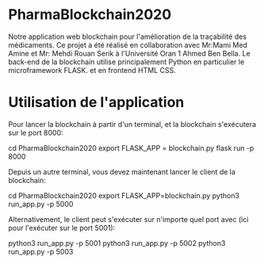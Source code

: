# PharmaBlockchain2020
Notre application web blockchain pour l'amélioration de la traçabilité des médicaments. Ce projet a été réalisé en collaboration avec Mr:Mami Med Amine et Mr: Mehdi Rouan Serik à l'Université Oran 1 Ahmed Ben Bella. Le back-end de la blockchain utilise principalement Python en particulier le microframework FLASK. et en frontend HTML CSS.

# Utilisation de l'application 

Pour lancer la blockchain à partir d'un terminal, et la blockchain s'exécutera sur le port 8000:

   cd  PharmaBlockchain2020
   export FLASK_APP = blockchain.py 
   flask run -p 8000
  
   
Depuis un autre terminal, vous devez maintenant lancer le client de la blockchain:
  
   
   
   cd PharmaBlockchain2020
   export FLASK_APP=blockchain.py
   python3 run_app.py -p 5000
   
   
   
Alternativement, le client peut s'exécuter sur n'importe quel port avec (ici pour l'exécuter sur le port 5001):


   python3 run_app.py -p 5001
   python3 run_app.py -p 5002
   python3 run_app.py -p 5003
